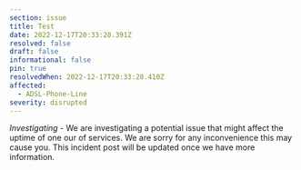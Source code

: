 ```yaml
---
section: issue
title: Test
date: 2022-12-17T20:33:28.391Z
resolved: false
draft: false
informational: false
pin: true
resolvedWhen: 2022-12-17T20:33:28.410Z
affected:
  - ADSL-Phone-Line
severity: disrupted
---
```

*Investigating* - We are investigating a potential issue that might affect the uptime of one our of services. We are sorry for any inconvenience this may cause you. This incident post will be updated once we have more information.